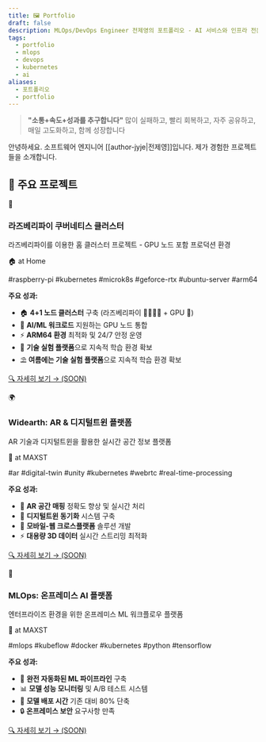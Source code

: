 ```yaml
---
title: 🖼️ Portfolio
draft: false
description: MLOps/DevOps Engineer 전제영의 포트폴리오 - AI 서비스와 인프라 전문
tags:
  - portfolio
  - mlops
  - devops
  - kubernetes
  - ai
aliases:
  - 포트폴리오
  - portfolio
---
```


> **"소통+속도+성과를 추구합니다"**
> 많이 실패하고, 빨리 회복하고, 자주 공유하고, 매일 고도화하고, 함께 성장합니다

안녕하세요. 소프트웨어 엔지니어 [[author-jyje|전제영]]입니다. 제가 경험한 프로젝트들을 소개합니다.

## 🚀 주요 프로젝트

<div class="portfolio-gallery">

<div class="portfolio-card">
  <div class="card-header">
    <span class="card-icon">🥧</span>
    <h3 class="card-title">라즈베리파이 쿠버네티스 클러스터</h3>
  </div>
  <p class="card-subtitle">라즈베리파이를 이용한 홈 클러스터 프로젝트 - GPU 노드 포함 프로덕션 환경</p>
  <div class="project-location">🏠 at Home</div>
  
  #raspberry-pi #kubernetes #microk8s #geforce-rtx #ubuntu-server #arm64
  
  <div class="card-achievements">
    <strong>주요 성과:</strong>
    <ul>
      <li>🏠 <strong>4+1 노드 클러스터</strong> 구축 (라즈베리파이 🥧🥧🥧🥧 + GPU 🤖)</li>
      <li>🤖 <strong>AI/ML 워크로드</strong> 지원하는 GPU 노드 통합</li>
      <li>⚡ <strong>ARM64 환경</strong> 최적화 및 24/7 안정 운영</li>
      <li>🔄 <strong>기술 실험 플랫폼</strong>으로 지속적 학습 환경 확보</li>
      <li>⛱️ <strong>여름에는 기술 실험 플랫폼</strong>으로 지속적 학습 환경 확보</li>
    </ul>
  </div>
  
  <a href="/portfolio/raspberry-pi-k8s-homelab" class="card-link">🔍 자세히 보기 → (SOON)</a>
</div>

<div class="portfolio-card">
  <div class="card-header">
    <span class="card-icon">🌍</span>
    <h3 class="card-title">Widearth: AR & 디지털트윈 플랫폼</h3>
  </div>
  <p class="card-subtitle">AR 기술과 디지털트윈을 활용한 실시간 공간 정보 플랫폼</p>
  <div class="project-location">🏢 at MAXST</div>
  
  #ar #digital-twin #unity #kubernetes #webrtc #real-time-processing
  
  <div class="card-achievements">
    <strong>주요 성과:</strong>
    <ul>
      <li>🎯 <strong>AR 공간 매핑</strong> 정확도 향상 및 실시간 처리</li>
      <li>🔄 <strong>디지털트윈 동기화</strong> 시스템 구축</li>
      <li>📱 <strong>모바일-웹 크로스플랫폼</strong> 솔루션 개발</li>
      <li>⚡ <strong>대용량 3D 데이터</strong> 실시간 스트리밍 최적화</li>
    </ul>
  </div>
  
  <a href="/portfolio/widearth-ar-platform" class="card-link">🔍 자세히 보기 → (SOON)</a>
</div>

<div class="portfolio-card">
  <div class="card-header">
    <span class="card-icon">🤖</span>
    <h3 class="card-title">MLOps: 온프레미스 AI 플랫폼</h3>
  </div>
  <p class="card-subtitle">엔터프라이즈 환경을 위한 온프레미스 ML 워크플로우 플랫폼</p>
  <div class="project-location">🏢 at MAXST</div>
  
  #mlops #kubeflow #docker #kubernetes #python #tensorflow
  
  <div class="card-achievements">
    <strong>주요 성과:</strong>
    <ul>
      <li>🔄 <strong>완전 자동화된 ML 파이프라인</strong> 구축</li>
      <li>📊 <strong>모델 성능 모니터링</strong> 및 A/B 테스트 시스템</li>
      <li>🚀 <strong>모델 배포 시간</strong> 기존 대비 80% 단축</li>
      <li>🔒 <strong>온프레미스 보안</strong> 요구사항 만족</li>
    </ul>
  </div>
  
  <a href="/portfolio/mlops-onpremise-platform" class="card-link">🔍 자세히 보기 → (SOON)</a>
</div>

</div>
